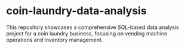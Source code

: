 # coin-laundry-data-analysis

This repository showcases a comprehensive SQL-based data analysis project for a coin laundry business, focusing on vending machine operations and inventory management.
